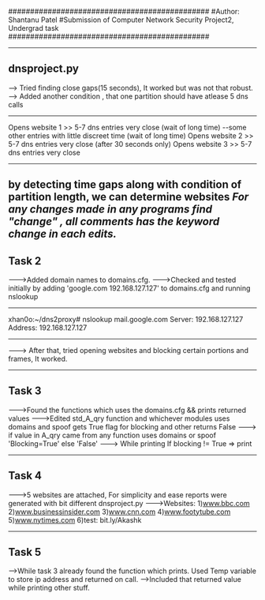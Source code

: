 ##############################################
#Author: Shantanu Patel
#Submission of Computer Network Security Project2, Undergrad task
##############################################

------------------------------------------
dnsproject.py
------------------------------------------
--> Tried finding close gaps(15 seconds), It worked but was not that robust.
--> Added another condition , that one partition should have atlease 5 dns calls
__________________________________________________________
Opens website 1 >>  5-7 dns entries very close
(wait of long time)
--some other entries with little discreet time
(wait of long time)
Opens website 2 >>  5-7 dns entries very close
(after 30 seconds only)
Opens website 3 >>  5-7 dns entries very close
__________________________________________________________
by detecting time gaps along with condition of partition length, we can determine websites
***For any changes made in any programs find "change" , all comments has the keyword change in each edits.***
------------------------------------------
Task 2
------------------------------------------
--->Added domain names to domains.cfg.
--->Checked and tested initially by adding 'google.com 192.168.127.127' to domains.cfg and running nslookup
_______________________________________________________

xhan0o:~/dns2proxy# nslookup mail.google.com
Server: 192.168.127.127
Address: 192.168.127.127
_______________________________________________________
---> After that, tried opening websites and blocking certain portions and frames, It worked.

-------------------------------------------
Task 3
-------------------------------------------
--->Found the functions which uses the domains.cfg && prints returned values
--->Edited std_A_qry function and whichever modules uses domains and spoof gets True flag for blocking and other returns False
---> if value in A_qry came from any function uses domains or spoof 'Blocking=True' else 'False'
---> While printing
If blocking != True => print

-------------------------------------------
Task 4
-------------------------------------------
--->5 websites are attached, For simplicity and ease reports were generated with bit different dnsproject.py
--->Websites:
1)www.bbc.com
2)www.businessinsider.com
3)www.cnn.com
4)www.footytube.com
5)www.nytimes.com
6)test: bit.ly/Akashk

-------------------------------------------
Task 5
-------------------------------------------
-->While task 3 already found the function which prints. Used Temp variable to store ip address and returned on call.
-->Included that  returned value while printing other stuff.
